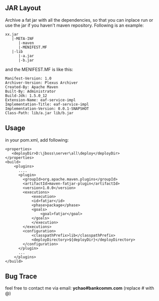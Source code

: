 ## JAR Layout ##
Archive a fat jar with all the dependencies, so that you can inplace run or use the jar if you haven't maven repository. Following is an example:
```
xx.jar
   |-META-INF
      |-maven
      |-MENIFEST.MF
   |-lib
      |-a.jar
      |-b.jar
```

and the MENIFEST.MF is like this:
```
Manifest-Version: 1.0
Archiver-Version: Plexus Archiver
Created-By: Apache Maven
Built-By: Administrator
Build-Jdk: 1.5.0_12
Extension-Name: eaf-service-impl
Implementation-Title: eaf-service-impl
Implementation-Version: 0.0.1-SNAPSHOT
Class-Path: lib/a.jar lib/b.jar
```


## Usage ##
in your pom.xml, add following:
```
<properties>
   <deployDir>D:\jboss\server\all\deploy</deployDir>
</properties>
<build>
    <plugins>
      ....
      <plugin>
      	<groupId>org.apache.maven.plugins</groupId>
      	<artifactId>maven-fatjar-plugin</artifactId>
      	<version>1.0.0</version>
      	<executions>
      	    <execution>
      		<id>fatjar</id>
      		<phase>package</phase>
      		<goals>
      		    <goal>fatjar</goal>
      		</goals>
      	    </execution>
      	</executions>
      	<configuration>
      	    <classpathPrefix>lib</classpathPrefix>
      	    <deployDirectory>${deployDir}</deployDirectory>
      	</configuration>
      </plugin>
      ...
    </plugins>
</build>
```

## Bug Trace ##
feel free to contact me via email: **ychao#bankcomm.com** (replace # with @)